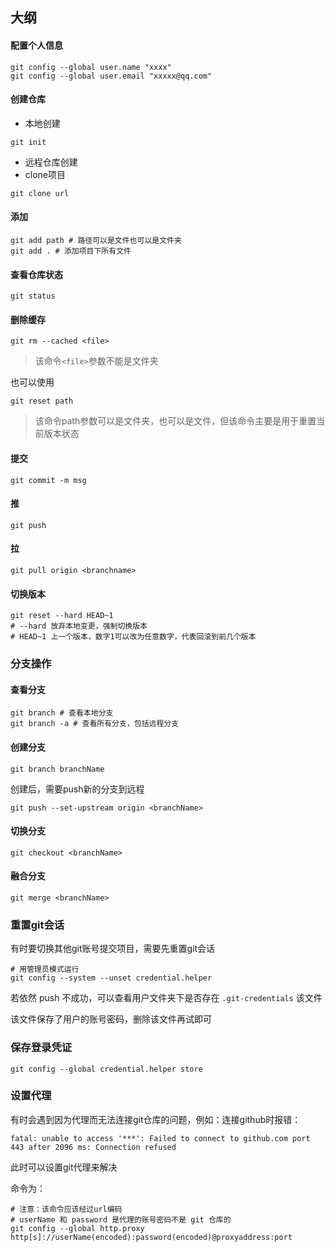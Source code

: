 ## 大纲
#### 配置个人信息
```shell script
git config --global user.name "xxxx"
git config --global user.email "xxxxx@qq.com"
```
#### 创建仓库
- 本地创建
```shell script
git init
```
- 远程仓库创建
- clone项目
```shell script
git clone url
```
#### 添加
```shell script
git add path # 路径可以是文件也可以是文件夹
git add . # 添加项目下所有文件
```
#### 查看仓库状态
```shell script
git status
```
#### 删除缓存
```shell script
git rm --cached <file>
```

> 该命令```<file>```参数不能是文件夹

也可以使用
```shell script
git reset path
```

> 该命令path参数可以是文件夹，也可以是文件，但该命令主要是用于重置当前版本状态
#### 提交
```shell script
git commit -m msg
```
#### 推
```shell script
git push
```
#### 拉
```shell script
git pull origin <branchname>
```
#### 切换版本
```shell script
git reset --hard HEAD~1
# --hard 放弃本地变更，强制切换版本
# HEAD~1 上一个版本，数字1可以改为任意数字，代表回滚到前几个版本
```
### 分支操作
#### 查看分支
```shell script
git branch # 查看本地分支
git branch -a # 查看所有分支，包括远程分支
```
#### 创建分支
```shell script
git branch branchName
```
创建后，需要push新的分支到远程
```shell script
git push --set-upstream origin <branchName>
```
#### 切换分支
```shell script
git checkout <branchName>
```
#### 融合分支
```shell script
git merge <branchName>
```

### 重置git会话
有时要切换其他git账号提交项目，需要先重置git会话
```shell script
# 用管理员模式运行
git config --system --unset credential.helper
```
若依然 push 不成功，可以查看用户文件夹下是否存在 `.git-credentials` 该文件

该文件保存了用户的账号密码，删除该文件再试即可

### 保存登录凭证
```shell script
git config --global credential.helper store
```

### 设置代理
有时会遇到因为代理而无法连接git仓库的问题，例如：连接github时报错：

```shell script
fatal: unable to access '***': Failed to connect to github.com port 443 after 2096 ms: Connection refused
```

此时可以设置git代理来解决

命令为：

```shell script
# 注意：该命令应该经过url编码
# userName 和 password 是代理的账号密码不是 git 仓库的
git config --global http.proxy http[s]://userName(encoded):password(encoded)@proxyaddress:port
```
